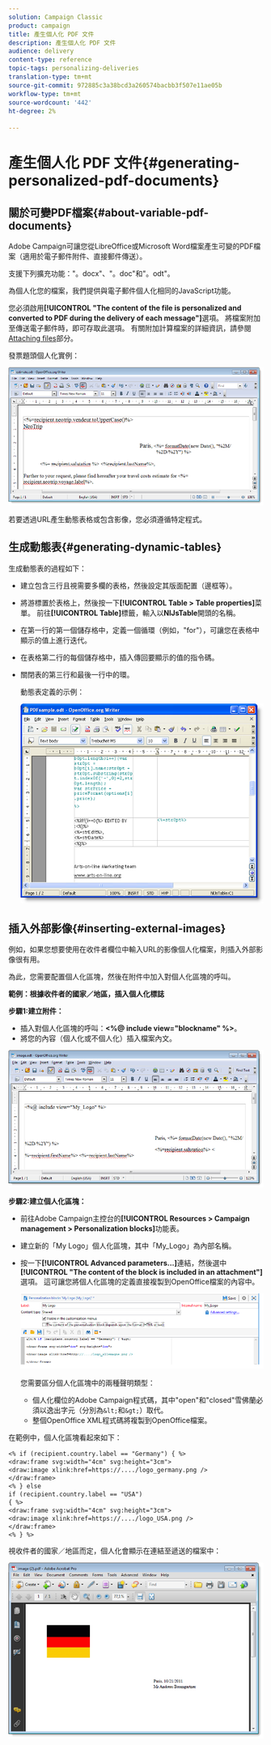 ```yaml
---
solution: Campaign Classic
product: campaign
title: 產生個人化 PDF 文件
description: 產生個人化 PDF 文件
audience: delivery
content-type: reference
topic-tags: personalizing-deliveries
translation-type: tm+mt
source-git-commit: 972885c3a38bcd3a260574bacbb3f507e11ae05b
workflow-type: tm+mt
source-wordcount: '442'
ht-degree: 2%

---
```



# 產生個人化 PDF 文件{#generating-personalized-pdf-documents}

## 關於可變PDF檔案{#about-variable-pdf-documents}

Adobe Campaign可讓您從LibreOffice或Microsoft Word檔案產生可變的PDF檔案（適用於電子郵件附件、直接郵件傳送）。

支援下列擴充功能：&quot;。docx&quot;、&quot;。doc&quot;和&quot;。odt&quot;。

為個人化您的檔案，我們提供與電子郵件個人化相同的JavaScript功能。

您必須啟用&#x200B;**[!UICONTROL "The content of the file is personalized and converted to PDF during the delivery of each message"]**&#x200B;選項。 將檔案附加至傳送電子郵件時，即可存取此選項。 有關附加計算檔案的詳細資訊，請參閱[ Attaching files](../../delivery/using/attaching-files.md)部分。

發票題頭個人化實例：

![](assets/s_ncs_pdf_simple.png)

若要透過URL產生動態表格或包含影像，您必須遵循特定程式。

## 生成動態表{#generating-dynamic-tables}

生成動態表的過程如下：

* 建立包含三行且視需要多欄的表格，然後設定其版面配置（邊框等）。
* 將游標置於表格上，然後按一下&#x200B;**[!UICONTROL Table > Table properties]**&#x200B;菜單。 前往&#x200B;**[!UICONTROL Table]**&#x200B;標籤，輸入以&#x200B;**NlJsTable**&#x200B;開頭的名稱。
* 在第一行的第一個儲存格中，定義一個循環（例如，&quot;for&quot;），可讓您在表格中顯示的值上進行迭代。
* 在表格第二行的每個儲存格中，插入傳回要顯示的值的指令碼。
* 關閉表的第三行和最後一行中的環。

   動態表定義的示例：

   ![](assets/s_ncs_pdf_table.png)

## 插入外部影像{#inserting-external-images}

例如，如果您想要使用在收件者欄位中輸入URL的影像個人化檔案，則插入外部影像很有用。

為此，您需要配置個人化區塊，然後在附件中加入對個人化區塊的呼叫。

**範例：根據收件者的國家／地區，插入個人化標誌**

**步驟1:建立附件：**

* 插入對個人化區塊的呼叫：**&lt;%@ include view=&quot;blockname&quot; %>**。
* 將您的內容（個人化或不個人化）插入檔案內文。

![](assets/s_ncs_open_office_blocdeperso.png)

**步驟2:建立個人化區塊：**

* 前往Adobe Campaign主控台的&#x200B;**[!UICONTROL Resources > Campaign management > Personalization blocks]**&#x200B;功能表。
* 建立新的「My Logo」個人化區塊，其中「My_Logo」為內部名稱。
* 按一下&#x200B;**[!UICONTROL Advanced parameters...]**&#x200B;連結，然後選中&#x200B;**[!UICONTROL "The content of the block is included in an attachment"]**&#x200B;選項。 這可讓您將個人化區塊的定義直接複製到OpenOffice檔案的內容中。

   ![](assets/s_ncs_pdf_bloc_option.png)

   您需要區分個人化區塊中的兩種聲明類型：

   * 個人化欄位的Adobe Campaign程式碼，其中&quot;open&quot;和&quot;closed&quot;雪佛蘭必須以逸出字元（分別為`&lt;`和`&gt;`）取代。
   * 整個OpenOffice XML程式碼將複製到OpenOffice檔案。

在範例中，個人化區塊看起來如下：

```
<% if (recipient.country.label == "Germany") { %>
<draw:frame svg:width="4cm" svg:height="3cm">
<draw:image xlink:href=https://..../logo_germany.png />
</draw:frame>
<% } else
if (recipient.country.label == "USA")
{ %>
<draw:frame svg:width="4cm" svg:height="3cm">
<draw:image xlink:href=https://..../logo_USA.png />
</draw:frame>
<% } %>
```

視收件者的國家／地區而定，個人化會顯示在連結至遞送的檔案中：

![](assets/s_ncs_pdf_result.png)
